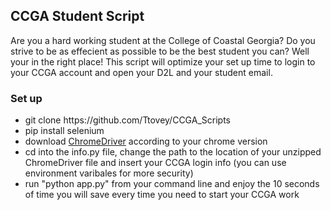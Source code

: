 <h2>CCGA Student Script</h2>
<p>Are you a hard working student at the College of Coastal Georgia? Do you strive to be as effecient as possible to be the best student you can? Well your in the right place! This script will optimize your set up time to login to your CCGA account and open your D2L and your student email.</p>
<h3>Set up</h3>
<ul>
<li>git clone https://github.com/Ttovey/CCGA_Scripts</li>
<li>pip install selenium</li>
<li>download <a href="https://chromedriver.chromium.org/downloads">ChromeDriver</a> according to your chrome version</li>
<li>cd into the info.py file, change the path to the location of your unzipped ChromeDriver file and insert your CCGA login info (you can use environment varibales for more security)</li>
<li>run "python app.py" from your command line and enjoy the 10 seconds of time you will save every time you need to start your CCGA work</li>
</ul>